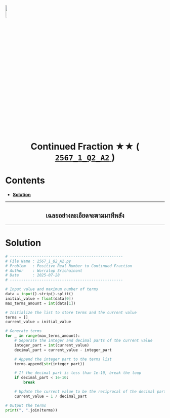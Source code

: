 <p align="left">
  <a href="../../README.md">
    <img src="../../../../Z99-OTHERS/00-common/00-back.png" style="width:10%">
  </a>
</p>

<div align="center">
  <h1>
    Continued Fraction ★★ (
      <a href="https://drive.google.com/file/d/1tpVYDDJD990Q14XT2uEONHCwzBXefI4N/view?usp=sharing">
        <code>2567_1_Q2_A2</code>
      </a>
    )
  </h1>
</div>

# Contents

-   [**Solution**](#solution)

---

<div align="center">
  <h2>เฉลยอย่างละเอียดจะตามมาทีหลัง</h2>
</div>

---

# Solution

```python
# --------------------------------------------------
# File Name : 2567_1_Q2_A2.py
# Problem   : Positive Real Number to Continued Fraction
# Author    : Worralop Srichainont
# Date      : 2025-07-28
# --------------------------------------------------

# Input value and maximum number of terms
data = input().strip().split()
initial_value = float(data[0])
max_terms_amount = int(data[1])

# Initialize the list to store terms and the current value
terms = []
current_value = initial_value

# Generate terms
for _ in range(max_terms_amount):
    # Separate the integer and decimal parts of the current value
    integer_part = int(current_value)
    decimal_part = current_value - integer_part

    # Append the integer part to the terms list
    terms.append(str(integer_part))

    # If the decimal part is less than 1e-10, break the loop
    if decimal_part < 1e-10:
        break

    # Update the current value to be the reciprocal of the decimal part
    current_value = 1 / decimal_part

# Output the terms
print(", ".join(terms))
```
